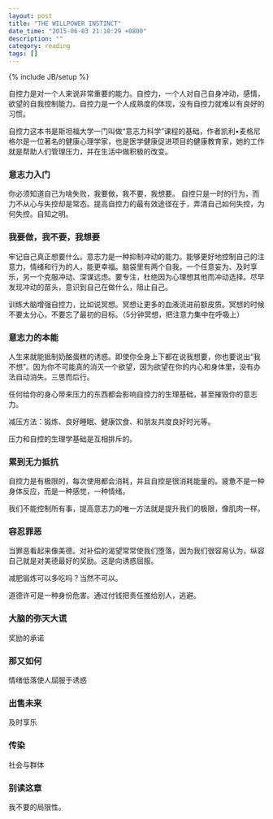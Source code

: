 ```yaml
---
layout: post
title: "THE WILLPOWER INSTINCT"
date_time: "2015-06-03 21:10:29 +0800"
description: ""
category: reading
tags: []
---
```

{% include JB/setup %}

自控力是对一个人来说非常重要的能力。自控力，一个人对自己自身冲动，感情，欲望的自我控制能力。自控力是一个人成熟度的体现，没有自控力就难以有良好的习惯。

自控力这本书是斯坦福大学一门叫做“意志力科学”课程的基础，作者凯利•麦格尼格尔是一位著名的健康心理学家，也是医学健康促进项目的健康教育家，她的工作就是帮助人们管理压力，并在生活中做积极的改变。

### 意志力入门

你必须知道自己为啥失败，我要做，我不要，我想要。
自控只是一时的行为，而力不从心与失控却是常态。提高自控力的最有效途径在于，弄清自己如何失控，为何失控。自知之明。

### 我要做，我不要，我想要

牢记自己真正想要什么。意志力是一种抑制冲动的能力。能够更好地控制自己的注意力，情绪和行为的人，能更幸福。脑袋里有两个自我，一个任意妄为、及时享乐，另一个克服冲动、深谋远虑。要专注，杜绝因为心理想其他而冲动选择。尽早发现冲动的苗头，意识到自己在做什么，阻止自己。

训练大脑增强自控力，比如说冥想。冥想让更多的血液流进前额皮质。冥想的时候不要太分心，不要忘了最初的目标。（5分钟冥想，把注意力集中在呼吸上）

### 意志力的本能

人生来就能抵制奶酪蛋糕的诱惑。即使你全身上下都在说我想要，你也要说出“我不想”。因为你不可能真的消灭一个欲望，因为欲望在你的内心和身体里，没有办法自动消失。三思而后行。

任何给你的身心带来压力的东西都会影响自控力的生理基础，甚至摧毁你的意志力。

减压方法：锻炼、良好睡眠、健康饮食、和朋友共度良好时光等。

压力和自控的生理学基础是互相排斥的。

### 累到无力抵抗

自控力是有极限的，每次使用都会消耗，并且自控是很消耗能量的。疲惫不是一种身体反应，而是一种感觉，一种情绪。

我们不能控制所有事，提高意志力的唯一方法就是提升我们的极限，像肌肉一样。

### 容忍罪恶

当罪恶看起来像美德。对补偿的渴望常常使我们堕落，因为我们很容易认为，纵容自己就是对美德最好的奖励。这是向诱惑屈服。

减肥锻炼可以多吃吗？当然不可以。

道德许可是一种身份危害。通过付钱把责任推给别人，逃避。

### 大脑的弥天大谎

奖励的承诺

### 那又如何

情绪低落使人屈服于诱惑

### 出售未来

及时享乐

### 传染

社会与群体

### 别读这章

我不要的局限性。
